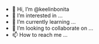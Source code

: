 - 👋 Hi, I’m @keelinbonita
- 👀 I’m interested in ...
- 🌱 I’m currently learning ...
- 💞️ I’m looking to collaborate on ...
- 📫 How to reach me ...

<!---
keelinbonita/keelinbonita is a ✨ special ✨ repository because its `README.md` (this file) appears on your GitHub profile.
You can click the Preview link to take a look at your changes.
--->
